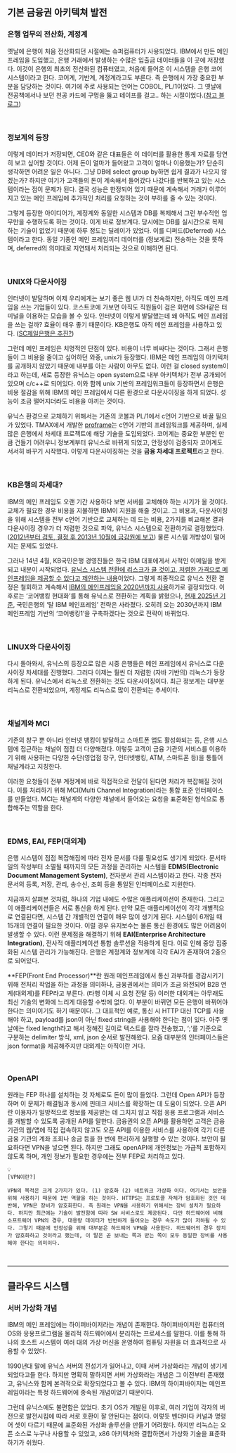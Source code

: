 ## 기본 금융권 아키텍쳐 발전

### 은행 업무의 전산화, 계정계

옛날에 은행이 처음 전산화되던 시절에는 슈퍼컴퓨터가 사용되었다. IBM에서 만든 메인 프레임을 도입했고, 은행 거래에서 발생하는 수많은 입출금 데이터들을 이 곳에 저장했다. 이것이 은행의 최초의 전산화된 컴퓨터였고, 처음에 들어온 이 시스템을 은행 코어 시스템이라고 한다. 코어계, 기반계, 계정계라고도 부른다. 즉 은행에서 가장 중요한 부분을 담당하는 것이다. 여기에 주로 사용되는 언어는 COBOL, PL/1이었다. 그 옛날에 전공책에서나 보던 천공 카드에 구멍을 뚫고 테이프를 걸고.. 하는 시절이었다.([참고 블로그](https://blog.naver.com/uninwe01/223144179411))

<br/>

### 정보계의 등장

이렇게 데이터가 저장되면, CEO와 같은 대표들은 이 데이터를 활용한 통계 자료를 당연히 보고 싶어할 것이다. 어제 돈이 얼마가 들어왔고 고객이 얼마나 이용했는가? 단순히 생각하면 어려운 일은 아니다. 그냥 DB에 select group by하면 쉽게 결과가 나오지 않겠는가? 하지만 여기가 고객들의 돈이 계속해서 들어갔다 나갔다를 반복하고 있는 시스템이라는 점이 문제가 된다. 결국 성능은 한정되어 있기 때문에 계속해서 거래가 이루어지고 있는 메인 프레임에 추가적인 처리를 요청하는 것이 부하를 줄 수 있는 것이다.

그렇게 등장한 아이디어가, 계정계와 동일한 시스템과 DB를 복제해서 그런 부수적인 업무만을 수행하도록 하는 것이다. 이게 바로 정보계다. 당시에는 DB를 실시간으로 복제하는 기술이 없었기 때문에 하루 정도는 딜레이가 있었다. 이를 디퍼드(Deferred) 시스템이라고 한다. 동일 기종인 메인 프레임끼리 데이터를 (정보계로) 전송하는 것을 뜻하며, deferred의 의미대로 지연돼서 처리되는 것으로 이해하면 된다.

<br/>

### UNIX와 다운사이징

인터넷이 발달하며 이제 우리에게는 보기 좋은 웹 UI가 더 친숙하지만, 아직도 메인 프레임을 쓰는 기업들이 있다. 코스트코에 가보면 아직도 직원들이 검은 화면에 SSH같은 터미널을 이용하는 모습을 볼 수 있다. 인터넷이 이렇게 발달했는데 왜 아직도 메인 프레임을 쓰는 걸까? 효율이 매우 좋기 때문이다. KB은행도 아직 메인 프레임을 사용하고 있다. ([SC제일은행은 추진?](https://www.bikorea.net/news/articleView.html?idxno=24490))

그런데 메인 프레임은 치명적인 단점이 있다. 비용이 너무 비싸다는 것이다. 그래서 은행들이 그 비용을 줄이고 싶어하던 와중, unix가 등장했다. IBM은 메인 프레임의 아키텍처를 공개하지 않았기 때문에 내부를 아는 사람이 아무도 없다. 이런 걸 closed system이라고 하는데, 새로 등장한 유닉스는 open system으로 내부 아키텍처가 전부 공개되어 있으며 c/c++로 되어있다. 이와 함께 unix 기반의 프레임워크들이 등장하면서 은행은 비용 절감을 위해 IBM의 메인 프레임에서 다른 환경으로 다운사이징을 하게 되었다. 성능이 조금 떨어지더라도 비용을 아끼는 것이다.

유닉스 환경으로 교체하기 위해서는 기존의 코볼과 PL/1에서 c언어 기반으로 바꿀 필요가 있었다. TMAX에서 개발한 [proframe](https://www.tmaxsoft.com/kr/solution/view?solutionSeq=14)는 c언어 기반의 프레임워크를 제공하며, 실제 많은 은행에서 차세대 프로젝트에 해당 기술을 도입되었다. 코어계는 중요한 부분인 만큼 건들기 어려우니 정보계부터 유닉스로 바뀌게 되었고, 안정성이 검증되자 코어계도 서서히 바꾸기 시작했다. 이렇게 다운사이징하는 것을 **금융 차세대 프로젝트**라고 한다.

<br/>

### KB은행의 차세대?

IBM의 메인 프레임도 오랜 기간 사용하다 보면 서버를 교체해야 하는 시기가 올 것이다. 교체가 필요한 경우 비용을 지불하면 IBM이 지원을 해줄 것이고. 그 비용과, 다운사이징을 위해 시스템을 전부 c언어 기반으로 교체하는 데 드는 비용, 2가지를 비교해본 결과 다운사이징 경우가 더 저렴한 것으로 파악, 유닉스 시스템으로 전환하기로 결정했었다. ([2012년부터 검토, 결정 후 2013년 10월에 금감원에 보고](https://www.news1.kr/finance/general-finance/1683562)) 물론 시스템 개방성이 떨어지는 문제도 있었다.

그러나 14년 4월, KB국민은행 경영진들은 한국 IBM 대표에게서 사적인 이메일을 받게 되고 내분이 시작되었다. [유닉스 시스템 전환에 리스크가 클 것이고, 저렴한 가격으로 메인프레임을 제공할 수 있다고 제안하는 내용](https://news.mtn.co.kr/news-detail/2018122018383275168)이었다. 그렇게 최종적으로 유닉스 전환 결정은 철회하고 계속해서 [IBM의 메인프레임을 2020년까지 사용](https://www.dt.co.kr/contents.html?article_no=2014111402109958739004)하기로 결정되었다. 이후로는 ‘코어뱅킹 현대화’를 통해 유닉스로 전환하는 계획을 밝혔으나, [현재 2025년 기준](https://www.ddaily.co.kr/page/view/2024120123151846403), 국민은행의 ‘탈 IBM 메인프레임’ 전략은 사라졌다. 오히려 오는 2030년까지 IBM 메인프레임 기반의 ‘코어뱅킹1’을 구축하겠다는 것으로 전략이 바뀌었다.

<br/>

### LINUX와 다운사이징

다시 돌아와서, 유닉스의 등장으로 많은 시중 은행들은 메인 프레임에서 유닉스로 다운사이징 차세대를 진행했다. 그러다 이제는 훨씬 더 저렴한 (자바 기반의) 리눅스가 등장하게 된다. 유닉스에서 리눅스로 전환하는 것도 다운사이징이다. 최근 정보계는 대부분 리눅스로 전환되었으며, 계정계도 리눅스로 많이 전환되는 추세이다.

<br/>

### 채널계와 MCI

기존의 창구 뿐 아니라 인터넷 뱅킹이 발달하고 스마트폰 앱도 활성화되는 등, 은행 시스템에 접근하는 채널이 점점 더 다양해졌다. 이렇듯 고객이 금융 기관의 서비스를 이용하기 위해 사용하는 다양한 수단(영업점 창구, 인터넷뱅킹, ATM, 스마트폰 등)을 통틀어 채널계라고 지칭한다.

이러한 요청들이 전부 계정계에 바로 직접적으로 전달이 된다면 처리가 복잡해질 것이다. 이를 처리하기 위해 MCI(Multi Channel Integration)라는 통합 표준 인터페이스를 만들었다. MCI는 채널계의 다양한 채널에서 들어오는 요청을 표준화된 형식으로 통합해주는 역할을 한다.

<br/>

### EDMS, EAI, FEP(대외계)

은행 시스템이 점점 복잡해짐에 따라 전자 문서를 다룰 필요성도 생기게 되었다. 문서파일의 작성부터 소멸될 때까지의 모든 과정을 관리하는 시스템을 **EDMS(Electronic Document Management System)**, 전자문서 관리 시스템이라고 한다. 각종 전자 문서의 등록, 저장, 관리, 송수신, 조회 등을 통일된 인터페이스로 지원한다.

지금까지 살펴본 것처럼, 하나의 기업 내에도 수많은 애플리케이션이 존재한다. 그리고 이 애플리케이션들은 서로 통신을 하게 된다. 만약 모든 애플리케이션이 각각 개별적으로 연결된다면, 시스템 간 개별적인 연결이 매우 많이 생기게 된다. 시스템이 6개일 때 15개의 연결이 필요한 것이다. 이럴 경우 유지보수는 물론 통신 환경에도 많은 어려움이 발생할 수 있다. 이런 문제점을 해결하기 위해 **EAI(Enterprise Architecture Integration)**, 전사적 애플리케이션 통합 솔루션을 적용하게 된다. 이로 인해 중앙 집중화된 시스템 관리가 가능해진다. 은행은 계정계와 정보계에 각각 EAI가 존재하여 2중으로 되어있다.

**FEP(Front End Processor)**란 원래 메인프레임에서 통신 과부하를 경감시키기 위해 전처리 작업을 하는 과정을 의미하나, 금융권에서는 의미가 조금 와전되어 B2B 연계(대외계)를 FEP라고 부른다. (타행 이체 시 요청 전달 등) 이러한 대외계는 아무래도 최신 기술의 변화에 느리게 대응할 수밖에 없다. 이 부분이 바뀌면 모든 은행이 바뀌어야 한다는 의미이기도 하기 때문이다. 그 대표적인 예로, 통신 시 HTTP 대신 TCP를 사용해야 하고, payload를 json이 아닌 fixed string을 사용해야 한다는 점이 있다. 아주 옛날에는 fixed length라고 해서 정해진 길이로 텍스트를 잘라 전송했고, ‘;’를 기준으로 구분하는 delimiter 방식, xml, json 순서로 발전해왔다. 요즘 대부분의 인터페이스들은 json format을 제공해주지만 대외계는 아직이란 거다.

<br/>

### OpenAPI

원래는 FEP 하나를 설치하는 것 자체로도 돈이 많이 들었다. 그런데 Open API가 등장하며 이 문제가 해결됨과 동시에 핀테크 서비스를 확장하는 데 도움이 되었다. 오픈 API란 이용자가 일방적으로 정보를 제공받는 데 그치지 않고 직접 응용 프로그램과 서비스를 개발할 수 있도록 공개된 API를 말한다. 금융권의 오픈 API를 활용하면 고객은 금융기관의 웹/앱에 직접 접속하지 않고도 오픈 API를 이용한 서비스를 사용하여 각기 다른 금융 기관의 계좌 조회나 송금 등을 한 번에 편리하게 실행할 수 있는 것이다. 보안이 필요하다면 VPN을 넣으면 된다. 하지만 그래도 openAPI에 개인정보는 가급적 포함하지 않도록 하며, 개인 정보가 필요한 경우에는 전부 FEP로 처리하고 있다.

```
💡
[VPN이란?]

VPN의 목적은 크게 2가지가 있다. (1) 암호화 (2) 네트워크 가상화 이다. 여기서는 보안을 위해 사용하기 때문에 1번 역할을 하는 것이다. HTTPS는 프로토콜 자체가 암호화된 것인 데 반해, VPN은 장비가 암호화한다. 즉 원래는 VPN을 사용하기 위해서는 장비 설치가 필요하다. 하지만 최근에는 기술이 발전함에 따라 SW 서비스로도 제공된다. 다만 하드웨어에 비해 소프트웨어 VPN의 경우, 대용량 데이터가 빈번하게 들어오는 경우 속도가 많이 저하될 수 있다. 그렇기 때문에 안정성을 위해 대부분은 하드웨어 VPN을 사용한다. 하드웨어의 경우 장치가 암호화하고 것이라고 했는데, 이 말은 곧 보내는 쪽과 받는 쪽이 모두 동일한 장비를 사용해야 한다는 의미이다.
```

<br/>

---

## 클라우드 시스템

### 서버 가상화 개념

IBM의 메인 프레임에는 하이퍼바이저라는 개념이 존재한다. 하이퍼바이저란 컴퓨터의 OS와 응용프로그램을 물리적 하드웨어에서 분리하는 프로세스를 말한다. 이를 통해 하나의 호스트 시스템이 여러 대의 가상 머신을 운영하여 컴퓨팅 자원을 더 효과적으로 사용할 수 있었다.

1990년대 말에 유닉스 서버의 전성기가 일어나고, 이때 서버 가상화라는 개념이 생기게 되었다고들 한다. 하지만 명확히 말하지면 서버 가상화라는 개념은 그 이전부터 존재했고, 유닉스와 함께 본격적으로 확장되었다고 볼 수 있다. IBM의 하이퍼바이저는 메인프레임이라는 특정 하드웨어에 종속된 개념이었기 때문이다.

그런데 유닉스에도 불편함은 있었다. 초기 OS가 개발된 이후로, 여러 기업이 각자의 버전으로 발전시킴에 따라 서로 호환이 잘 안된다는 점이다. 이렇듯 벤더마다 커널과 명령어 셋이 다르기 때문에 표준화된 가상화 솔루션을 만들기 어려웠다. 하지만 리눅스는 오픈 소스로 누구나 사용할 수 있었고, x86 아키텍처와 결합하면서 가상화 기술을 표준화 하기가 쉬웠다.
